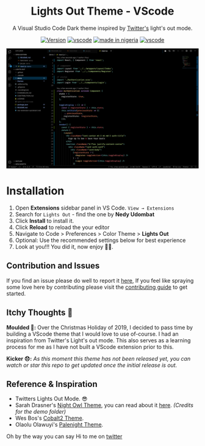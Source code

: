 <div align="center">

# **Lights Out Theme - VScode**

A Visual Studio Code Dark theme inspired by [Twitter's](https://twitter.com) light's out mode.

[![Version](https://img.shields.io/badge/Visual%20Studio%20Marketplace-v1.0.0-success?style=for-the-badge)](https://marketplace.visualstudio.com/items?itemName=nedy.lights-out)
[![vscode](https://img.shields.io/badge/VSCODE-THEME-blue?style=for-the-badge)](https://code.visualstudio.com/updates/v1_12)
[![made in nigeria](https://img.shields.io/badge/made%20in-nigeria-008751.svg?style=for-the-badge)](https://github.com/acekyd/made-in-nigeria)
[![vscode](https://img.shields.io/badge/IN-Production-green?style=for-the-badge)](https://code.visualstudio.com/updates/v1_12)

![preview](./images/preview.png)

</div>

# Installation

1. Open **Extensions** sidebar panel in VS Code. `View → Extensions`
2. Search for `Lights Out` - find the one by **Nedy Udombat**
3. Click **Install** to install it.
4. Click **Reload** to reload the your editor
5. Navigate to Code > Preferences > Color Theme > **Lights Out**
6. Optional: Use the recommended settings below for best experience
7. Look at you!!! You did it, now enjoy 🎉🎉.

## **Contribution and Issues**

If you find an issue please do well to report it [here](https://github.com/NedyUdombat/lights-out-vscode-theme/issues), If you feel like spraying some love here by contributing please visit the [contributing guide](https://github.com/NedyUdombat/lights-out-vscode-theme/blob/master/CONTRIBUTION.md) to get started.

## **Itchy Thoughts 💭**

**Moulded 💆:** Over the Christmas Holiday of 2019, I decided to pass time by building a VScode theme that I would love to use of-course. I had an inspiration from Twitter's Light's out mode. This also serves as a learning process for me as I have not built a VScode extension prior to this.

**Kicker 😞:**
*As this moment this theme has not been released yet, you can watch or star this repo to get updated once the initial release is out.*

## **Reference & Inspiration**

* Twitters Lights Out Mode. 😎
* Sarah Drasner's [Night Owl Theme](https://marketplace.visualstudio.com/items?itemName=sdras.night-owl&WT.mc_id=twitter-social-sdras), you can read about it [here](https://css-tricks.com/creating-a-vs-code-theme/). *(Credits for the demo folder)*
* Wes Bos's [Cobalt2 Theme](https://github.com/wesbos/cobalt2-vscode).
* Olaolu Olawuyi's [Palenight Theme](https://github.com/whizkydee/vscode-material-palenight-theme).

Oh by the way you can say Hi to me on [twitter](https://twitter.com/nedyudombat)
